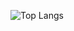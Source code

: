 ![Top Langs](https://github-readme-stats.vercel.app/api/top-langs/?username=YOUR_USERNAME&layout=compact&langs_count=10&theme=dark)
